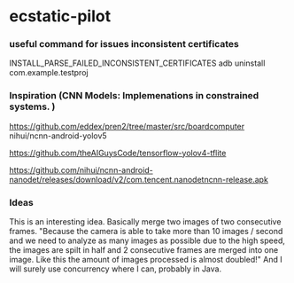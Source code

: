 # ecstatic-pilot



### useful command for issues inconsistent certificates 
INSTALL_PARSE_FAILED_INCONSISTENT_CERTIFICATES
adb uninstall com.example.testproj

### Inspiration (CNN Models: Implemenations in constrained systems. )
https://github.com/eddex/pren2/tree/master/src/boardcomputer 
nihui/ncnn-android-yolov5

https://github.com/theAIGuysCode/tensorflow-yolov4-tflite

https://github.com/nihui/ncnn-android-nanodet/releases/download/v2/com.tencent.nanodetncnn-release.apk


### Ideas
This is an interesting idea. Basically merge two images of two consecutive frames. 
"Because the camera is able to take more than 10 images / second and we need to analyze as many images as possible due to the high speed, the images are spilt in half and 2 consecutive frames are merged into one image. Like this the amount of images processed is almost doubled!"
And I will surely use concurrency where I can, probably in Java.


